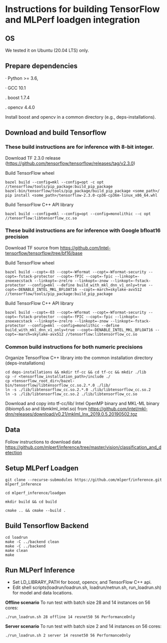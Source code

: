 # Instructions for building TensorFlow and MLPerf loadgen integration

## OS

We tested it on Ubuntu (20.04 LTS) only.


## Prepare dependencies

· Python >= 3.6,

· GCC 10.1

. boost 1.7.4

. opencv 4.4.0

Install boost and opencv in a common directory (e.g., deps-installations).


## Download and build Tensorflow

### These build instructions are for inference with 8-bit integer. 
Download TF 2.3.0 release (https://github.com/tensorflow/tensorflow/releases/tag/v2.3.0)

Build TensorFlow wheel
```
bazel build --config=mkl --config=opt -c opt //tensorflow/tools/pip_package:build_pip_package
bazel-bin/tensorflow/tools/pip_package/build_pip_package <some_path>/
pip install <some_path>/tensorflow-2.3.0-cp36-cp36m-linux_x86_64.whl
```

Build TensorFlow C++ API library
```
bazel build --config=mkl --config=opt --config=monolithic --c opt //tensorflow:libtensorflow_cc.so
```

### These build instructions are for inference with Google bfloat16 precision
Download TF source from https://github.com/Intel-tensorflow/tensorflow/tree/bf16/base

Build TensorFlow wheel
```
bazel build --copt=-O3 --copt=-Wformat --copt=-Wformat-security --copt=-fstack-protector --copt=-fPIC --copt=-fpic --linkopt=-znoexecstack --linkopt=-zrelro --linkopt=-znow --linkopt=-fstack-protector --config=mkl --define build_with_mkl_dnn_v1_only=true --copt=-DENABLE_INTEL_MKL_BFLOAT16 --copt=-march=skylake-avx512 //tensorflow/tools/pip_package:build_pip_package
```

Build TensorFlow C++ API library
```
bazel build --copt=-O3 --copt=-Wformat --copt=-Wformat-security --copt=-fstack-protector --copt=-fPIC --copt=-fpic --linkopt=-znoexecstack --linkopt=-zrelro --linkopt=-znow --linkopt=-fstack-protector --config=mkl --config=monolithic --define build_with_mkl_dnn_v1_only=true --copt=-DENABLE_INTEL_MKL_BFLOAT16 --copt=-march=skylake-avx512 //tensorflow:libtensorflow_cc.so
``` 

### Common build instructions for both numeric precisions
Organize TensorFlow C++ library into the common installation directory (deps-installations)
```
cd deps-installations && mkdir tf-cc && cd tf-cc && mkdir ./lib
cp -r <tensorflow_installation_path>/include ./
cp <tensorflow_root_dir>/bazel-bin/tensorflow/libtensorflow_cc.so.2.*.0 ./lib/
ln -s ./lib/libtensorflow_cc.so.2.*.0 ./lib/libtensorflow_cc.so.2
ln -s ./lib/libtensorflow_cc.so.2 ./lib/libtensorflow_cc.so
```
Download and copy into tf-cc/lib/ Intel OpenMP binary and MKL-ML binary (libiomp5.so and libmklml_intel.so) from https://github.com/intel/mkl-dnn/releases/download/v0.21/mklml_lnx_2019.0.5.20190502.tgz


## Data

Follow instructions to download data https://github.com/mlperf/inference/tree/master/vision/classification_and_detection


## Setup MLPerf Loadgen
```
git clone --recurse-submodules https://github.com/mlperf/inference.git mlperf_inference

cd mlperf_inference/loadgen

mkdir build && cd build

cmake .. && cmake --build .
```

## Build Tensorflow Backend
```
cd loadrun
make -C ../backend clean
make -C ../backend
make clean
make
```

## Run MLPerf Inference
* Set LD_LIBRARY_PATH for boost, opencv, and TensorFlow C++ api.
* Edit shell scripts(loadrun/loadrun.sh, loadrun/netrun.sh, run_loadrun.sh) for
model and data locations.

**Offline scenario**
To run test with batch size 28 and 14 instances on 56 cores:
```
./run_loadrun.sh 28 offline 14 resnet50 56 PerformanceOnly
```
**Server scenario**
To run test with batch size 2 and 14 instances on 56 cores:
```
./run_loadrun.sh 2 server 14 resnet50 56 PerformanceOnly
```
